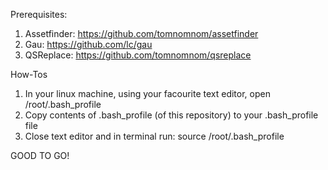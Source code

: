 Prerequisites:
1) Assetfinder: https://github.com/tomnomnom/assetfinder
2) Gau: https://github.com/lc/gau
3) QSReplace: https://github.com/tomnomnom/qsreplace

How-Tos

1) In your linux machine, using your facourite text editor, open /root/.bash_profile 
2) Copy contents of .bash_profile (of this repository) to  your .bash_profile file
3) Close text editor and in terminal run: source /root/.bash_profile

GOOD TO GO! 
